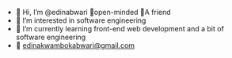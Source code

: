 - 👋 Hi, I’m @edinabwari 🤗open-minded 🤩A friend 
- 👀 I’m interested in software engineering
- 🌱 I’m currently learning front-end web development and a bit of software engineering
- 📧 edinakwambokabwari@gmail.com 

<!---
edinabwari/edinabwari is a ✨ special ✨ repository because its `README.md` (this file) appears on your GitHub profile.
You can click the Preview link to take a look at your changes.
--->
